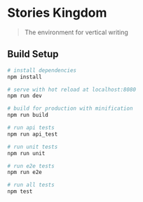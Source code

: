 # Stories Kingdom

> The environment for vertical writing

## Build Setup

``` bash
# install dependencies
npm install

# serve with hot reload at localhost:8080
npm run dev

# build for production with minification
npm run build

# run api tests
npm run api_test

# run unit tests
npm run unit

# run e2e tests
npm run e2e

# run all tests
npm test
```
